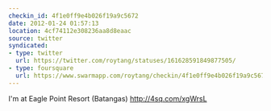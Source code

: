 ```yaml
---
checkin_id: 4f1e0ff9e4b026f19a9c5672
date: 2012-01-24 01:57:13
location: 4cf74112e308236aa8d8eaac
source: twitter
syndicated:
- type: twitter
  url: https://twitter.com/roytang/statuses/161628591849877505/
- type: foursquare
  url: https://www.swarmapp.com/roytang/checkin/4f1e0ff9e4b026f19a9c5672
---
```


I'm at Eagle Point Resort (Batangas) http://4sq.com/xgWrsL